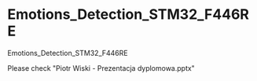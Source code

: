 # Emotions_Detection_STM32_F446RE
Emotions_Detection_STM32_F446RE 


Please check "Piotr Wiski - Prezentacja dyplomowa.pptx"


